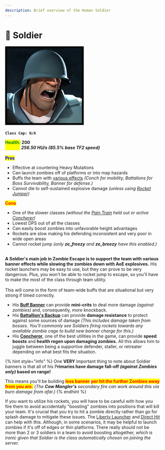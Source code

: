 ```yaml
---
description: Brief overview of the Human Soldier
---
```


# 🚀 Soldier

![](../../../.gitbook/assets/Icon_soldier_blue.jpg)

**`Class Cap: N/A`**

<mark style="color:green;">**Health:**</mark> **200**\
<mark style="color:yellow;">**Speed:**</mark> _**256.50 HU/s (85.5% base TF2 speed)**_\
\
<mark style="color:blue;">**Pros**</mark>

* Effective at countering Heavy Mutations
* Can launch zombies off of platforms or into map hazards
* Buffs the team with [various effects](secondaries.md) _(Conch for mobility, Battalions for Boss Survivability, Banner for defense.)_&#x20;
* Cannot die to self-sustained explosive damage _(unless using_ [_Rocket Jumper_](primaries.md#rocket-jumper)_)_

<mark style="color:red;">**Cons**</mark>

* One of the slower classes _(without the_ [_Pain Train_](melees.md#pain-train) _held out or active_ [_Concherer_](secondaries.md#concheror)_)_
* Lowest DPS out of all the classes
* Can easily boost zombies into unfavorable height advantages
* Rockets are slow making his defending inconsistent and very poor in wide open areas
* Cannot rocket jump _(only **ze\_freezy** and **ze\_breezy** have this enabled.)_

\
**A Soldier's main job in Zombie Escape is to support the team with various banner effects while slowing the zombies down with AoE explosives.** His rocket launchers may be easy to use, but they can prove to be very dangerous. Plus, you won't be able to rocket jump to escape, so you'll have to make the most of the class through team utility.\
\
This will come in the form of team-wide buffs that are situational but very strong if timed correctly.&#x20;

* His [**Buff Banner**](secondaries.md#buff-banner) can provide **mini-crits** to deal more damage _(against zombies)_ and, consequently, more knockback.
* His [**Battallion's Backup**](secondaries.md#battalions-backup) can provide **damage resistance** to protect against some sources of damage _(This includes damage taken from bosses. You'll commonly see Soldiers firing rockets towards any available zombie cage to build new banner charge for this.)_
* His [**Concheror**](secondaries.md#concheror), one of the best utilities in the game, can provide **speed boosts** and **health regen upon damaging zombies.** All this allows him to juggle between being a supportive defender, staller, or retreater depending on what best fits the situation.&#x20;

{% hint style="info" %}
One **VERY** important thing to note about Soldier banners is that all of his P**rimaries have damage fall-off&#x20;**_**(against Zombies only)**_**&#x20;based on range!**&#x20;

This means you'll be building <mark style="color:red;">**less banner**</mark> <mark style="color:red;">**per hit the further Zombies away from you are.**</mark> (_The **Cow Mangler's** secondary fire can work around this via burn damage from afar.)_
{% endhint %}

If you want to utilize his rockets, you will have to be careful with how you fire them to avoid accidentally "boosting" zombies into positions that will kill your team. It's crucial that you try to hit a zombie directly rather than go for splash damage to mitigate these issues. The [Liberty Launcher](primaries.md#liberty-launcher) and [Direct Hit](primaries.md#direct-hit) can help with this. Although, in some scenarios, it may be helpful to launch zombies if it's off of edges or thin platforms. There really should not be more than 2 or 3 soldiers in a team to avoid boosting altogether, _which is ironic given that Soldier is the class automatically chosen on joining the server._
